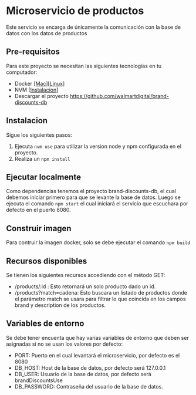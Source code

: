 # Microservicio de productos

Este servicio se encarga de únicamente la comunicación con la base de datos con los datos de productos

## Pre-requisitos

Para este proyecto se necesitan las siguientes tecnologías en tu computador:

* Docker \[[Mac](https://runnable.com/docker/install-docker-on-macos)\]\[[Linux](https://runnable.com/docker/install-docker-on-linux)\]
* NVM \[[Instalacion](https://github.com/nvm-sh/nvm)\]
* Descargar el proyecto https://github.com/walmartdigital/brand-discounts-db

## Instalacion

Sigue los siguientes pasos:

1. Ejecuta `nvm use` para utilizar la version node y npm configurada en el proyecto.
3. Realiza un `npm install`

## Ejecutar localmente

Como dependencias tenemos el proyecto brand-discounts-db, el cual debemos iniciar primero para que se levante la base de datos.
Luego se ejecuta el comando `npm start` el cual iniciará el servicio que escuchara por defecto en el puerto 8080.

## Construir imagen

Para contruir la imagen docker, solo se debe ejecutar el comando `npm build`

## Recursos disponibles

Se tienen los siguientes recursos accediendo con el método GET:

* /products/:id : Esto retornará un solo producto dado un id.
* /products?match=cadena: Esto buscara un listado de productos donde el parámetro match se usara para filtrar lo que coincida en los campos brand y description de los productos.

## Variables de entorno

Se debe tener encuenta que hay varias variables de entorno que deben ser asignadas si no se usan los valores por defecto:

* PORT: Puerto en el cual levantará el microservicio, por defecto es el 8080
* DB_HOST: Host de la base de datos, por defecto será 127.0.0.1
* DB_USER: Usuario de la base de datos, por defecto será brandDiscountsUse
* DB_PASSWORD: Contraseña del usuario de la base de datos.



